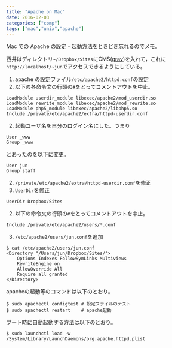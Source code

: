 ```yaml
---
title: "Apache on Mac"
date: 2016-02-03
categories: ["comp"]
tags: ["mac","unix","apache"]
---
```


Mac での Apache の設定・起動方法をときどき忘れるのでメモ。

西井はディレクトリ`~/Dropbox/Sites`にCMS([grav](https://getgrav.org/))を入れて，これに`http://localhost/~jun`でアクセスできるようにしている。

1. apache の設定ファイル`/etc/apache2/httpd.conf`の設定
  1. 以下の各命令文の行頭の`#`をとってコメントアウトを中止。
  ```
  LoadModule userdir_module libexec/apache2/mod_userdir.so
  LoadModule rewrite_module libexec/apache2/mod_rewrite.so
  LoadModule php5_module libexec/apache2/libphp5.so
  Include /private/etc/apache2/extra/httpd-userdir.conf
  ```
  2. 起動ユーザ名を自分のログイン名にした。つまり
  ```
  User _www
  Group _www
  ```
  とあったのを以下に変更。
  ```
  User jun
  Group staff
  ```
2. `/private/etc/apache2/extra/httpd-userdir.conf`を修正
  1. `UserDir`を修正
  ```
  UserDir Dropbox/Sites
  ```
  2. 以下の命令文の行頭の`#`をとってコメントアウトを中止。
  ```
  Include /private/etc/apache2/users/*.conf
  ```
3. `/etc/apache2/users/jun.conf`を追加
```
$ cat /etc/apache2/users/jun.conf
<Directory "/Users/jun/Dropbox/Sites/">
    Options Indexes FollowSymLinks Multiviews
    RewriteEngine on
    AllowOverride All
    Require all granted
</Directory>
```

apacheの起動等のコマンドは以下のとおり。
```
$ sudo apachectl configtest # 設定ファイルのテスト
$ sudo apachectl restart    # apache起動
```

ブート時に自動起動する方法は以下のとおり。
```
$ sudo launchctl load -w /System/Library/LaunchDaemons/org.apache.httpd.plist
```
